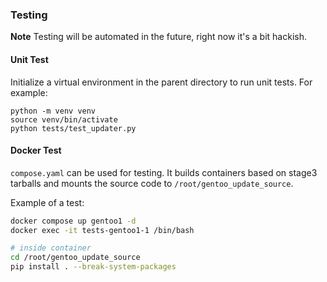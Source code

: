 ### Testing
**Note** Testing will be automated in the future, right now it's a bit hackish.

#### Unit Test
Initialize a virtual environment in the parent directory to run unit tests. 
For example:
```
python -m venv venv
source venv/bin/activate
python tests/test_updater.py
```

#### Docker Test
`compose.yaml` can be used for testing. It builds containers based on stage3 
tarballs and mounts the source code to `/root/gentoo_update_source`.  

Example of a test:
```bash
docker compose up gentoo1 -d
docker exec -it tests-gentoo1-1 /bin/bash

# inside container
cd /root/gentoo_update_source
pip install . --break-system-packages
```
